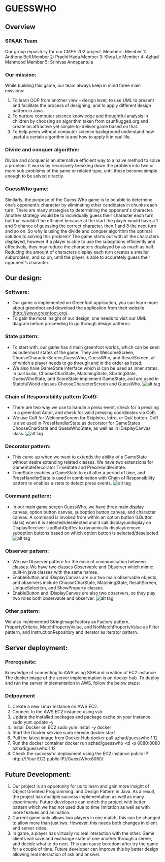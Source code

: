 # GUESSWHO

## Overview

### SPAAK Team
 Our group repository for our CMPE 202 project.
 Members:
 Member 1: Anthony Bell
 Member 2: Prachi Hada
 Member 3: Khoa Le
 Member 4: Azhad Mahmood
 Member 5: Srinivas Annapantula

### Our mission:
 While building this game, our team always keep in mind three main missions:
 1. To learn OOP from another view - design level; to use UML to present and facilitate the process of designing;
and to apply different design pattern in Java.
 2. To nurture computer science knowledge and thoughtful analysis in children by choosing an algorithm
taken from csunflugged.org and create an attractive yet simple-to-deliver game based on that.
 3. To help peers without computer science background understand how useful a certain algorithm is
and how to apply it in real life.

### Divide and conquer algorithm:
Divide and conquer is an alternative efficient way to a naive method to solve a problem.
It works by recursively breaking down the problem into two or more sub-problems of the same or related type,
until these become simple enough to be solved directly. 

### GuessWho game:
Similarly, the purpose of the Guess Who game is to be able to determine one’s opponent’s character
by eliminating other candidates in chunks each turn. There are many strategies to determining the opponent's character.
Another strategy would be to individually guess their character each turn, but that wouldn’t be efficient
because at the start the player would have a 1 and 9 chance of guessing the correct character,
then 1 and 8 the next turn and so on. So why is using the divide and conquer algorithm the optimal solution
to solving this problem? The game starts out with all the characters displayed,
however if a player is able to use the suboptions efficiently and effectively,
they may reduce the characters displayed by as much as half.
Reducing the amount of characters display each turn creates a smaller subproblem, and so on,
until the player is able to accurately guess their opponent’s character.



## Our design:
### Software:
- Our game is implemented on Greenfoot application, you can learn more about greenfoot and download the application from their website (http://www.greenfoot.org).
- To gain the most insight of our design, one needs to visit our UML diagram before proceeding to go through design patterns:

### State pattern:
- To start with, our game has 4 main greenfoot worlds, which can be seen as outermost states of the game. They are WelcomeScreen, ChooseCharacterScreen,GuessWho,
GuessWho, and ResultScreen, all of which a player needs to go through and in the order as listed.
- We also have GameState interface which is can be used as inner states. In particular, ChooseCharState, MatchingState, StartingState, GuessWhoState, and ScoreState
implement GameState, and are used in StatefulWorld classes ChooseCharacterScreen and GuessWho.
![alt tag](https://github.com/aj-21/SPAAK202/blob/master/documentation/State%20pattern.png)

### Chain of Responsibility pattern (CoR):
- There are two way we use to handle a press event, check for a pressing in a greenfoot Actor, 
and check for valid pressing coordinates via CoR.
- We use CoR for WelcomeScreen for SkipIntro, Intro, or Quit button. 
CoR is also used in PressHandlerState as decorator for GameStates ChooseCharState and GuessWhoState, as well as in IDisplayCanvas class.
![alt tag](https://github.com/aj-21/SPAAK202/blob/master/documentation/Chain%20of%20Responsibility%20pattern.png)

### Decorator pattern:
- This came up when we want to extends the ability of a GameState without desire extending related classes.
We have two extensions for GameStateDecorator TimeState and PressHandlerState.
- TimeState enables a GameState to exit after a period of time, and PressHandlerState is used in combination with Chain of Responsibility pattern
to enables a state to detect press events.
![alt tag](https://github.com/aj-21/SPAAK202/blob/master/documentation/Decorator%20pattern.png)

### Command pattern:
- In our main game screen GuessWho, we have three main display canvas, option button canvas, suboption button canvas, and character canvas. 
A command is invoked from within an option button (LButton class) when it is selected/deselected and it call display/undisplay on DisplayReceiver UpdSubOptRcv
to dynamically display/remove suboption buttons based on which option button is selected/deselected.
![alt tag](https://github.com/aj-21/SPAAK202/blob/master/documentation/Command%20pattern.png)

### Observer pattern:
- We use Observer pattern for the ease of communication between classes. We have two classes Observable and Observer which mimic built-in java classes with the same names.
- EnableButton and IDisplayCanvas are our two main observable objects, and observers include ChooseCharState, MatchingState, ResultScreen, UniqueSelection, and ShowProperty classes.
- EnableButton and IDisplayCanvas are also two observers, so they play two roles both observable and observer.
![alt tag](https://github.com/aj-21/SPAAK202/blob/master/documentation/Observer%20pattern.png)

### Other pattern:
We also implemented StringImageFactory as Factory pattern, PropertyCriteria, MatchPropertyValue, and NotMatchPropertyValue as Filter pattern,
and InstructionRepository and Iterator as Iterator pattern. 

## Server deployment:
### Prerequisite:
Knowledge of connecting to AWS using SSH and creation of EC2 instance
The docker image of the server implementation is on docker hub. To deploy and run the server implementation in AWS, follow the below steps:
### Delpoyment
1. Create a new Linux instance on AWS EC2.
2. Connect to the AWS EC2 instance using ssh.
3. Update the installed packages and package cache on your instance.
 sudo yum update -y
4. Install Docker on EC2
 sudo yum install -y docker
5. Start the Docker service
 sudo service docker start
6. Pull the latest image from Docker Hub
 docker pull azhad/guesswho:1.12
7. Run the docker container
 docker run azhad/guesswho -td -p 8080:8080 azhad/guesswho:1.12
8. Check the successful deployment using the EC2 instance public IP
 http://{Your EC2 public IP}/GuessWho:8080/

## Future Development:
1. Our project is an oppotunity for us to learn and gain more insight of Object Oriented Programming.
and Design Pattern in Java. As a result, the project has multiple success implementation as well as many experiments.
Future developers can enrich the project with better pattern which we had not used due to time limitation as well as
with more featues and animation.
2. Current game only allows two players in one match, this can be changed to allow more than just two.
However, this needs both changes in client and server sides.
3. In game, a player has virtually no real interaction with the other.
Game clients will save and exchange state of one another through a server, and decide what to do next.
This can cause boredom after try the game for a couple of time.
Future developer can improve this by better design allowing real interaction of ask and answer.
